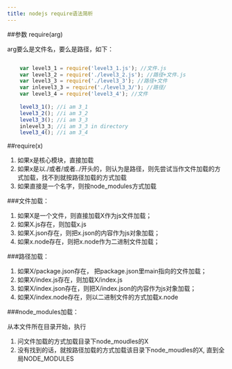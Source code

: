 ```yaml
---
title: nodejs require语法简析
---
```


##参数
require(arg)

arg要么是文件名，要么是路径，如下：

```js

	var level3_1 = require('level3_1.js'); //文件.js
	var level3_2 = require('./level3_2.js'); //路径+文件.js
	var level3_3 = require('./level3_3'); //路径+文件
	var inlevel3_3 = require('./level3_3/'); //路径/
	var level3_4 = require('level3_4'); //文件
	
	level3_1(); //i am 3_1
	level3_2(); //i am 3_2
	level3_3(); //i am 3_3
	inlevel3_3; //i am 3_3 in directory
	level3_4(); //i am 3_4
```

##require(x)

1. 如果x是核心模块，直接加载
2. 如果x是以./或者/或者../开头的，则认为是路径，则先尝试当作文件加载的方式加载，找不到就按路径加载的方式加载
3. 如果直接是一个名字，则按node_modules方式加载


###文件加载：

1. 如果X是一个文件，则直接加载X作为js文件加载；
2. 如果X.js存在，则加载x.js
3. 如果X.json存在，则把x.json的内容作为js对象加载；
4. 如果x.node存在，则把x.node作为二进制文件加载；

###路径加载：

1. 如果X/package.json存在， 把package.json里main指向的文件加载；
2. 如果X/index.js存在，则加载X/index.js
3. 如果X/index.json存在，则把X/index.json的内容作为js对象加载；
4. 如果X/index.node存在，则以二进制文件的方式加载x.node

###node_modules加载：

从本文件所在目录开始，执行

1. 问文件加载的方式加载目录下node_moudles的X
2. 没有找到的话，就按路径加载的方式加载该目录下node_moudles的X, 直到全局NODE_MODULES